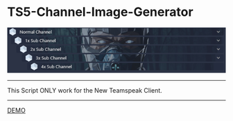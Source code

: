 # TS5-Channel-Image-Generator

![Demo](demo_ch.png)

_______________________________________________________________________________

This Script ONLY work for the New Teamspeak Client.
_______________________________________________________________________________

[DEMO](https://ts5x.cf) 

